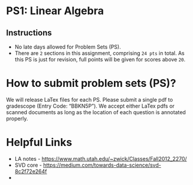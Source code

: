 # PS1: Linear Algebra

## Instructions
* No late days allowed for Problem Sets (PS).
* There are `2` sections in this assignment, comprising `24 pts` in total. As this PS is just for revision, full points will be given for scores above `20`.


# How to submit problem sets (PS)?
We will release LaTex files for each PS. Please submit a single pdf to gradescope (Entry Code: “BBKN5P”). We accept either LaTex pdfs or scanned documents as long as the location of each question is annotated properly.

# Helpful Links
- LA notes - https://www.math.utah.edu/~zwick/Classes/Fall2012_2270/
- SVD core - https://medium.com/towards-data-science/svd-8c2f72e264f
-